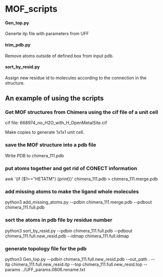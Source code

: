 # MOF_scripts

#### Gen_top.py

Generte itp file with parameters from UFF

#### trim_pdb.py

Remove atoms outside of defined box from input pdb.

#### sort_by_resid.py

Assign new residue id to molecules according to the connection in the structure.

## An example of using the scripts

### Get MOF structures from Chimera using the cif file of a unit cell

cif file: 668974_no_H2O_with_H_OpenMetalSite.cif

Make copies to generate 1x1x1 unit cell.

### save the MOF structure into a pdb file 

Write PDB to chimera_111.pdb

### put atoms together and get rid of CONECT information
awk '{if ($1=="HETATM") {print}}' chimera_111.pdb > chimera_111.merge.pdb

### add missing atoms to make the ligand whole molecules
python3 add_missing_atoms.py --pdbin chimera_111.merge.pdb --pdbout chimera_111.full.pdb

### sort the atoms in pdb file by residue number
python3 sort_by_resid.py --pdbin chimera_111.full.pdb --pdbout chimera_111.full.new_resid.pdb --idmap chimera_111.full.idmap

### generate topology file for the pdb
python3 Gen_top.py --pdbin chimera_111.full.new_resid.pdb --out_path . --itp chimera_111.full.new_resid.itp --top chimera_111.full.new_resid.top --params ../UFF_params.0806.rename.txt
